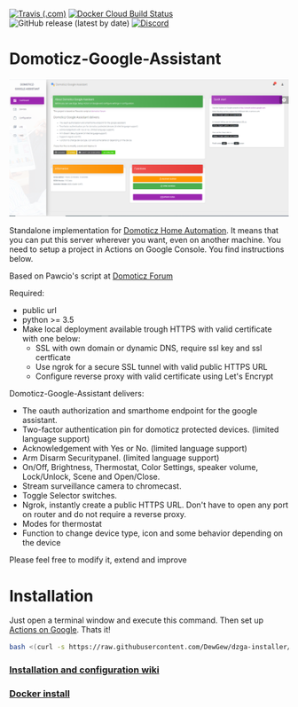 [![Travis (.com)](https://img.shields.io/travis/com/dewgew/Domoticz-Google-Assistant?logo=travis)](https://travis-ci.com/DewGew/Domoticz-Google-Assistant) [![Docker Cloud Build Status](https://img.shields.io/docker/cloud/build/dewgew/domoticz-google-assistant?logo=docker)](https://hub.docker.com/r/dewgew/domoticz-google-assistant) ![GitHub release (latest by date)](https://img.shields.io/github/v/release/dewgew/Domoticz-Google-Assistant?logo=github) [![Discord](https://img.shields.io/discord/664815298284748830?logo=discord)](https://discordapp.com/invite/AmJV6AC)
# Domoticz-Google-Assistant 

<img src="dzga_UI.png" alt="drawing" width="600"/>

Standalone implementation for [Domoticz Home Automation](https://www.domoticz.com/). It means that you can put this server wherever you want, even on another machine. You need to setup a project in Actions on Google Console. You find instructions below.

Based on Pawcio's script at [Domoticz Forum](https://www.domoticz.com/forum/viewtopic.php?f=69&t=27244)

Required:
- public url
- python >= 3.5
- Make local deployment available trough HTTPS with valid certificate with one below:
  - SSL with own domain or dynamic DNS, require ssl key and ssl certficate
  - Use ngrok for a secure SSL tunnel with valid public HTTPS URL
  - Configure reverse proxy with valid certificate using Let's Encrypt

Domoticz-Google-Assistant delivers: 
- The oauth authorization and smarthome endpoint for the google assistant.
- Two-factor authentication pin for domoticz protected devices. (limited language support)
- Acknowledgement with Yes or No. (limited language support)
- Arm Disarm Securitypanel. (limited language support)
- On/Off, Brightness, Thermostat, Color Settings, speaker volume, Lock/Unlock, Scene and Open/Close.
- Stream surveillance camera to chromecast.
- Toggle Selector switches.
- Ngrok, instantly create a public HTTPS URL. Don't have to open any port on router and do not require a reverse proxy.
- Modes for thermostat
- Function to change device type, icon and some behavior depending on the device

Please feel free to modify it, extend and improve

# Installation
Just open a terminal window and execute this command. Then set up [Actions on Google](https://github.com/DewGew/Domoticz-Google-Assistant/wiki). Thats it!
```bash
bash <(curl -s https://raw.githubusercontent.com/DewGew/dzga-installer/master/install.sh)
```

### [Installation and configuration wiki](https://github.com/DewGew/Domoticz-Google-Assistant/wiki)
### [Docker install](https://github.com/DewGew/Domoticz-Google-Assistant/wiki/DZGA-with-Docker)
<!--stackedit_data:
eyJoaXN0b3J5IjpbNjY2NTI2ODUyXX0=
-->
